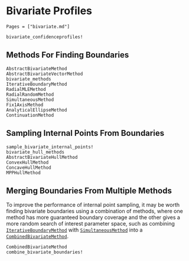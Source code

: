 # Bivariate Profiles

```@index
Pages = ["bivariate.md"]
```

```@docs
bivariate_confidenceprofiles!
```

## Methods For Finding Boundaries

```@docs
AbstractBivariateMethod
AbstractBivariateVectorMethod
bivariate_methods
IterativeBoundaryMethod
RadialMLEMethod
RadialRandomMethod
SimultaneousMethod
Fix1AxisMethod
AnalyticalEllipseMethod
ContinuationMethod
```

## Sampling Internal Points From Boundaries

```@docs
sample_bivariate_internal_points!
bivariate_hull_methods
AbstractBivariateHullMethod
ConvexHullMethod
ConcaveHullMethod
MPPHullMethod
```

## Merging Boundaries From Multiple Methods

To improve the performance of internal point sampling, it may be worth finding bivariate boundaries using a combination of methods, where one method has more guaranteed boundary coverage and the other gives a more random search of interest parameter space, such as combining [`IterativeBoundaryMethod`](@ref) with [`SimultaneousMethod`](@ref) into a [`CombinedBivariateMethod`](@ref). 

```@docs
CombinedBivariateMethod
combine_bivariate_boundaries!
```